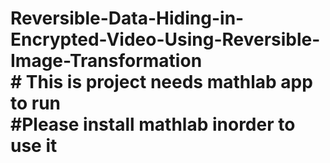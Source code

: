 # Reversible-Data-Hiding-in-Encrypted-Video-Using-Reversible-Image-Transformation <br> # This is project needs mathlab app to run <br> #Please install mathlab inorder to use it
